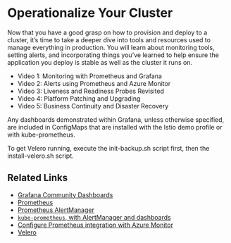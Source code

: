 # Operationalize Your Cluster

Now that you have a good grasp on how to provision and deploy to a cluster, it’s time to take a deeper dive into tools and resources used to manage everything in production.  You will learn about monitoring tools, setting alerts, and incorporating things you’ve learned to help ensure the application you deploy is stable as well as the cluster it runs on.

- Video 1: Monitoring with Prometheus and Grafana
- Video 2: Alerts using Prometheus and Azure Monitor
- Video 3: Liveness and Readiness Probes Revisited
- Video 4: Platform Patching and Upgrading
- Video 5: Business Continuity and Disaster Recovery

Any dashboards demonstrated within Grafana, unless otherwise specified, are included in ConfigMaps that are installed with the Istio demo profile or with kube-prometheus.

To get Velero running, execute the init-backup.sh script first, then the install-velero.sh script.  

## Related Links

- [Grafana Community Dashboards](https://grafana.com/grafana/dashboards)
- [Prometheus](https://prometheus.io/)
- [Prometheus AlertManager](https://prometheus.io/docs/alerting/alertmanager/)
- [`kube-prometheus`, with AlertManager and dashboards](https://github.com/coreos/kube-prometheus)
- [Configure Prometheus integration with Azure Monitor](https://docs.microsoft.com/en-us/azure/azure-monitor/insights/container-insights-prometheus-integration)
- [Velero](https://velero.io)
